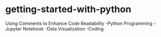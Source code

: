 # getting-started-with-python
Using Comments to Enhance Code Readability -Python Programming -Jupyter Notebook -Data Visualization -Coding
